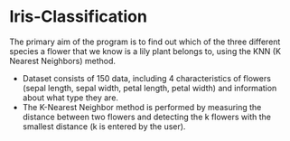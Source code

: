 # Iris-Classification

The primary aim of the program is to find out which of the three different species a flower that we know is a lily plant belongs to, using the KNN (K Nearest Neighbors) method.
  - Dataset consists of 150 data, including 4 characteristics of flowers (sepal length, sepal width, petal length, petal width) and information about what type they are. 
  - The K-Nearest Neighbor method is performed by measuring the distance between two flowers and detecting the k flowers with the smallest distance (k is entered by the user).
